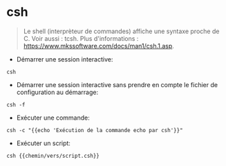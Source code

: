 # csh

> Le shell (interprèteur de commandes) affiche une syntaxe proche de C.
> Voir aussi : tcsh.
> Plus d'informations : https://www.mkssoftware.com/docs/man1/csh.1.asp.

- Démarrer une session interactive:

`csh`

- Démarrer une session interactive sans prendre en compte le fichier de configuration au démarrage:

`csh -f`

- Exécuter une commande:

`csh -c "{{echo 'Exécution de la commande echo par csh'}}"`

- Exécuter un script:

`csh {{chemin/vers/script.csh}}`
